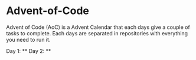 # Advent-of-Code
Advent of Code (AoC) is a Advent Calendar that each days give a couple of tasks to complete.
Each days are separated in repositories with everything you need to run it.

Day 1: **
Day 2: **